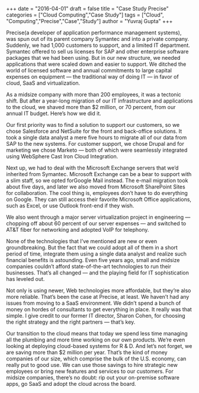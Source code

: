 +++
date = "2016-04-01"
draft = false
title = "Case Study Precise"
categories = ["Cloud Computing","Case Study"]
tags = ["Cloud", "Computing","Precise","Case","Study"]
author = "Yuvraj Gupta"
+++
	
Precise(a developer of application performance management systems), was spun out of its parent company Symantec and into a private company. Suddenly, we had 1,000 customers to support, and a limited IT department. Symantec offered to sell us licenses for SAP and other enterprise software packages that we had been using. But in our new structure, we needed applications that were scaled down and easier to support. We ditched the world of licensed software and annual commitments to large capital expenses on equipment — the traditional way of doing IT — in favor of cloud, SaaS and virtualization.

As a midsize company with more than 200 employees, it was a tectonic shift. But after a year-long migration of our IT infrastructure and applications to the cloud, we shaved more than $2 million, or 70 percent, from our annual IT budget. Here’s how we did it.

Our first priority was to find a solution to support our customers, so we chose Salesforce and NetSuite for the front and back-office solutions. It took a single data analyst a mere five hours to migrate all of our data from SAP to the new systems. For customer support, we chose Drupal and for marketing we chose Marketo — both of which were seamlessly integrated using WebSphere Cast Iron Cloud Integration.

Next up, we had to deal with the Microsoft Exchange servers that we’d inherited from Symantec. Microsoft Exchange can be a bear to support with a slim staff, so we opted forGoogle Mail instead. The e-mail migration took about five days, and later we also moved from Microsoft  SharePoint  Sites for collaboration. The cool thing is, employees don’t have to do everything on Google. They can still access their favorite Microsoft Office applications, such as Excel, or use Outlook front-end if they wish.

We also went through a major server virtualization project in engineering — chopping off about 60 percent of our server expenses — and switched to AT&T fiber for networking and adopted VoIP for telephony.

None of the technologies that I’ve mentioned are new or even groundbreaking. But the fact that we could adopt all of them in a short period of time, integrate them using a single data analyst and realize such financial benefits is astounding. Even five years ago, small and midsize companies couldn’t afford state-of-the-art technologies to run their businesses. That’s all changed — and the playing field for IT sophistication has leveled out.

Not only is using newer, Web technologies more affordable, but they’re also more reliable. That’s been the case at Precise, at least. We haven’t had any issues from moving to a SaaS environment. We didn’t spend a bunch of money on hordes of consultants to get everything in place. It really was that simple. I give credit to our former IT director, Sharon Cohen, for choosing the right strategy and the right partners — that’s key.

Our transition to the cloud means that today we spend less time managing all the plumbing and more time working on our own products. We’re even looking at deploying cloud-based systems for R & D. And let’s not forget, we are saving more than $2 million per year. That’s the kind of money companies of our size, which comprise the bulk of the U.S. economy, can really put to good use. We can use those savings to hire strategic new employees or bring new features and services to our customers. For midsize companies, there’s no doubt:  rip out your on-premise software apps, go SaaS and adopt the cloud across the board.
